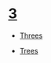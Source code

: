 # [3](https://www.youtube.com/watch?v=teBC7NIaN7A)

- [Threes](https://three.aidan.contact/)

- [Trees](https://docs.google.com/document/d/1arln8vhkEqO6F8jIW2FrQ8zeIw5u0MFvroK82_AATVU/edit)
